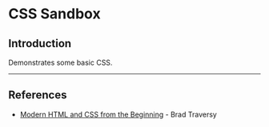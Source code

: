 # CSS Sandbox

## Introduction

Demonstrates some basic CSS.

---

## References

* [Modern HTML and CSS from the Beginning](https://www.udemy.com/modern-html-css-from-the-beginning) - Brad Traversy